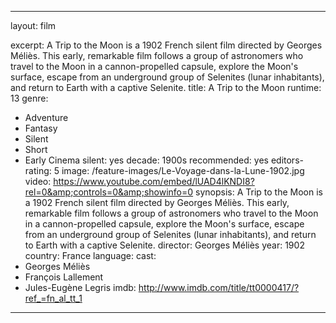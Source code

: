 ---

layout: film

excerpt: A Trip to the Moon is a 1902 French silent film directed by Georges Méliès. This early, remarkable film follows a group of astronomers who travel to the Moon in a cannon-propelled capsule, explore the Moon's surface, escape from an underground group of Selenites (lunar inhabitants), and return to Earth with a captive Selenite.
title: A Trip to the Moon
runtime: 13
genre:
- Adventure
- Fantasy
- Silent
- Short
- Early Cinema
silent: yes
decade: 1900s
recommended: yes
editors-rating: 5
image: /feature-images/Le-Voyage-dans-la-Lune-1902.jpg
video: https://www.youtube.com/embed/lUAD4lKNDI8?rel=0&amp;controls=0&amp;showinfo=0
synopsis: A Trip to the Moon is a 1902 French silent film directed by Georges Méliès. This early, remarkable film follows a group of astronomers who travel to the Moon in a cannon-propelled capsule, explore the Moon's surface, escape from an underground group of Selenites (lunar inhabitants), and return to Earth with a captive Selenite.
director: Georges Méliès
year: 1902
country: France
language: 
cast:
- Georges Méliès
- François Lallement
- Jules-Eugène Legris
imdb: http://www.imdb.com/title/tt0000417/?ref_=fn_al_tt_1

---